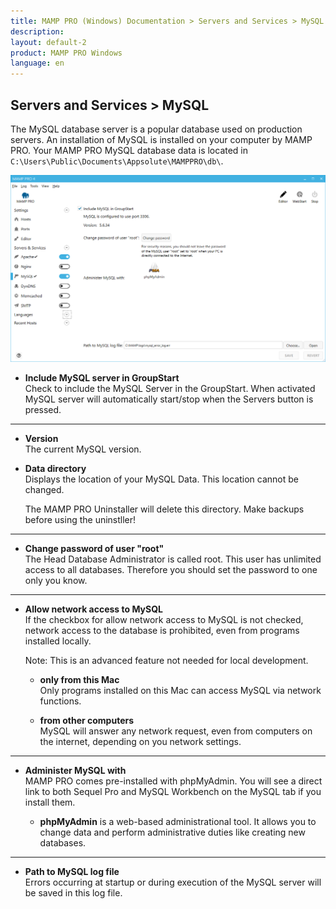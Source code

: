 ```yaml
---
title: MAMP PRO (Windows) Documentation > Servers and Services > MySQL
description: 
layout: default-2
product: MAMP PRO Windows
language: en
---
```


## Servers and Services > MySQL

The MySQL database server is a popular database used on production servers. An installation of MySQL is installed on your computer by MAMP PRO. Your MAMP PRO MySQL database data is located in `C:\Users\Public\Documents\Appsolute\MAMPPRO\db\`.

![MAMP](/en/MAMP-PRO-Windows/Servers-and-Services/MySQL/MySQL.png)

*  **Include MySQL server in GroupStart**  
   Check to include the MySQL Server in the GroupStart. When activated MySQL server will automatically start/stop when the Servers button is pressed.

---

*  **Version**  
   The current MySQL version.

*  **Data directory**  
   Displays the location of your MySQL Data. This location cannot be changed.
   <div class="alert" role="alert">
   The MAMP PRO Uninstaller will delete this directory. Make backups before using the uninstller!
   </div>

---

*  **Change password of user "root"**  
   The Head Database Administrator is called root. This user has unlimited access to all databases.
   Therefore you should set the password to one only you know.  

---

*  **Allow network access to MySQL**  
   If the checkbox for allow network access to MySQL is not checked, network access to the database is prohibited,
   even from programs installed locally.

   <div class="alert" role="alert"> 
   Note: This is an advanced feature not needed for local development.
   </div>
   
    *  **only from this Mac**  
       Only programs installed on this Mac can access MySQL via network functions.

    *  **from other computers**  
       MySQL will answer any network request, even from computers on the internet, depending on you network settings.

---

*  **Administer MySQL with**  
   MAMP PRO comes pre-installed with phpMyAdmin. You will see a direct link to both Sequel Pro and MySQL Workbench on the MySQL tab if you install them.

    *  **phpMyAdmin** is a web-based administrational tool. It allows you to change data and perform administrative duties
       like creating new databases.

---

*  **Path to MySQL log file**  
   Errors occurring at startup or during execution of the MySQL server will be saved in this log file.
